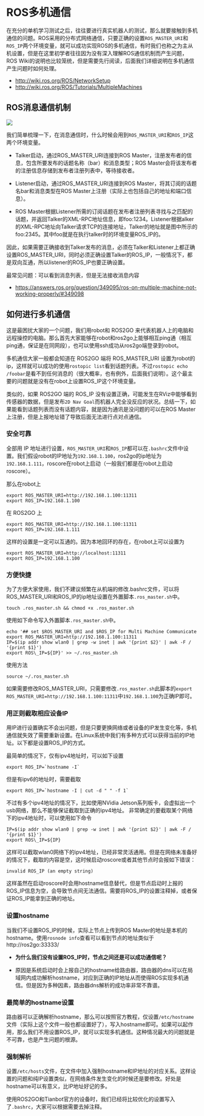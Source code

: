 # ROS多机通信

在充分的单机学习测试之后，往往要进行真实机器人的测试，那么就要接触到多机通信的问题。ROS采用的分布式网络通信，只要正确的设置`ROS_MASTER_URI`和`ROS_IP`两个环境变量，就可以成功实现ROS的多机通信，有时我们也称之为主从机设置，但是在这里初学者往往因为没有深入理解ROS通信机制而产生问题，ROS Wiki的说明也比较笼统，但是需要先行阅读，后面我们详细说明在多机通信产生问题时如何处理。

- http://wiki.ros.org/ROS/NetworkSetup
- http://wiki.ros.org/ROS/Tutorials/MultipleMachines

## ROS消息通信机制

![](https://tianbot-pic.oss-cn-beijing.aliyuncs.com/tianbot/202109241858758.webp)

我们简单梳理一下，在消息通信时，什么时候会用到`ROS_MASTER_URI`和`ROS_IP`这两个环境变量。

- Talker启动，通过ROS_MASTER_URI连接到ROS Master，注册发布者的信息，包含所要发布的话题名称（bar）和消息类型；ROS Master会将该发布者的注册信息存储到发布者注册列表中，等待接收者。

- Listener启动，通过ROS_MASTER_URI连接到ROS Master，将其订阅的话题名bar和消息类型在ROS Master上注册（实际上也包括自己的地址和端口信息）。

- ROS Master根据Listener所需的订阅话题在发布者注册列表寻找与之匹配的话题，并返回Talker的XML-RPC地址信息，即foo:1234。Listener根据alker的XML-RPC地址向Talker请求TCP的连接地址，Talker的地址就是图中所示的foo:2345。其中foo就是在执行talker时的环境变量ROS_IP的。

因此，如果需要正确接收到Talker发布的消息，必须在Talker和Listener上都正确设置ROS_MASTER_URI，同时必须正确设置Talker的ROS_IP，一般情况下，都是双向互通，所以listener的ROS_IP也要正确设置。

最常见问题：可以看到消息列表，但是无法接收消息内容

- https://answers.ros.org/question/349095/ros-on-multiple-machine-not-working-properly/#349098

## 如何进行多机通信
这是最困扰大家的一个问题，我们用robot和 ROS2GO 来代表机器人上的电脑和远程操控的电脑。那么首先大家能够在robot和ros2go上能够相互ping通（相互ping通，保证是在同网段），也可以使用ssh成功从ros2go端登录到robot。

多机通信大家一般都会知道在 ROS2GO 端将 ROS_MASTER_URI 设置为robot的ip，这样就可以成功的使用`rostopic list`看到话题列表。不过`rostopic echo /foobar`是看不到任何消息的（很大概率，也有例外，后面我们说明）。这个最主要的问题就是没有在robot上设置ROS_IP这个环境变量。

类似的，如果 ROS2GO 端的 ROS_IP 没有设置正确，可能发生在RViz中能够看到传感器的数据，但是发布`2D Nav Goal`而机器人完全没反应的状况。总结一下，如果能看到话题列表而没有话题内容，就是因为通讯是没问题的可以在ROS Master上注册，但是上报地址错了导致后面无法进行点对点通信。

### 安全可靠

全部用 IP 地址进行设置，`ROS_MASTER_URI`和`ROS_IP`都可以在`.bashrc`文件中设置。我们假设robot的IP地址为`192.168.1.100`，ros2go的ip地址为`192.168.1.111`，roscore在robot上启动（一般我们都是在robot上启动roscore）。

那么在robot上
```shell
export ROS_MASTER_URI=http://192.168.1.100:11311
export ROS_IP=192.168.1.100
```

在 ROS2GO 上
```shell
export ROS_MASTER_URI=http://192.168.1.100:11311
export ROS_IP=192.168.1.111
```

这样的设置是一定可以互通的。因为本地回环的存在，在robot上可以设置为
```shell
export ROS_MASTER_URI=http://localhost:11311
export ROS_IP=192.168.1.100
```
### 方便快捷

为了方便大家使用，我们不建议频繁在从机端的修改.bashrc文件，可以将ROS_MASTER_URI和ROS_IP的ip地址设置在外置脚本`.ros_master.sh`中。

```shell
touch .ros_master.sh && chmod +x .ros_master.sh
```
使用如下命令写入外置脚本`.ros_master.sh`中。
```shell
echo '## set $ROS_MASTER_URI and $ROS_IP for Multi Machine Communicate
export ROS_MASTER_URI=http://192.168.1.100:11311
IP=$(ip addr show wlan0 | grep -w inet | awk '{print $2}' | awk -F / '{print $1}')
export ROS\_IP=${IP}' >> ~/.ros_master.sh
```

使用方法
```shell
source ~/.ros_master.sh
```
如果需要修改ROS_MASTER_URI，只需要修改`.ros_master.sh`此脚本的`export ROS_MASTER_URI=http://192.168.1.100:11311`中`192.168.1.100`为正确IP即可。

### 用正则截取相应设备IP

用IP进行设置确实不会出问题，但是只要更换网络或者设备的IP发生变化等，多机通信就失效了需要重新设置。在Linux系统中我们有多种方式可以获得当前的IP地址。以下都是设置ROS_IP的方式。

最简单的情况下，仅有ipv4地址时，可以如下设置

```shell
export ROS_IP=`hostname -I`
```


但是有ipv6的地址时，需要截取
```shell
export ROS_IP=`hostname -I | cut -d " " -f 1`
```

不过有多个ipv4地址的情况下，比如使用NVidia Jetson系列板卡，会虚拟出一个usb网络，那么不能够保证截取到正确的ipv4地址。
非常确定的要截取某个网络下的ipv4地址时，可以使用如下命令
```shell
IP=$(ip addr show wlan0 | grep -w inet | awk '{print $2}' | awk -F / '{print $1}')
export ROS\_IP=${IP}
```


这样可以截取wlan0网络下的ipv4地址，已经非常灵活通用。但是在网络未准备好的情况下，截取的内容是空，这时候启动roscore或者其他节点时会报如下错误：

`invalid ROS_IP (an empty string)`

这样虽然在启动roscore时会用hostname信息替代，但是节点启动时上报的ROS_IP信息为空，会导致节点间无法通信。需要将ROS_IP的设置注释掉，或者保证ROS_IP能拿到正确的地址。

### 设置hostname

当我们不设置ROS_IP的时候，实际上节点上传到ROS Master的地址是本机的hostname。使用`rosnode info`查看可以看到节点的地址类似于 http://ros2go:33333/

- **为什么我们没有设置ROS_IP时，节点之间还是可以成功通信呢？**

- 原因是系统启动时会上报自己的hostname给路由器，路由器的dns可以在局域网内成功解析hostname，对应到正确的IP地址从而使得ROS实现多机通信。但是因为多种因素，路由器dns解析的成功率非常不靠谱。

### 最简单的hostname设置

路由器可以正确解析hostname，那么可以按照官方教程，仅设置`/etc/hostname`文件（实际上这个文件一般也都设置好了），写入hostname即可。如果可以起作用，那么我们不用设置ROS_IP，就可以实现多机通信。这种情况最大的问题就是不可靠，也是产生问题的根源。

### 强制解析

设置`/etc/hosts`文件，在文件中加入强制hostname和IP地址的对应关系。这样设置的问题和纯IP设置类似，在网络条件发生变化的时候还是要修改。好处是hostname可以有意义，比IP地址好记的多。

使用ROS2GO和Tianbot官方的设备时，我们已经将比较优化的设置写入了`.bashrc`，大家可以根据需要去掉注释。